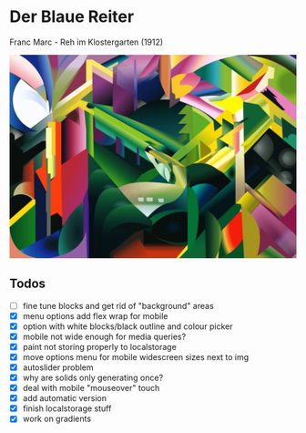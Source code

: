 # Der Blaue Reiter

Franc Marc - Reh im Klostergarten (1912)

![Franz Marc Reh](franz-marc.jpeg)

## Todos

- [ ] fine tune blocks and get rid of "background" areas
- [x] menu options add flex wrap for mobile
- [x] option with white blocks/black outline and colour picker
- [x] mobile not wide enough for media queries?
- [x] paint not storing properly to localstorage
- [x] move options menu for mobile widescreen sizes next to img
- [x] autoslider problem
- [x] why are solids only generating once?
- [x] deal with mobile "mouseover" touch
- [x] add automatic version
- [x] finish localstorage stuff
- [x] work on gradients
